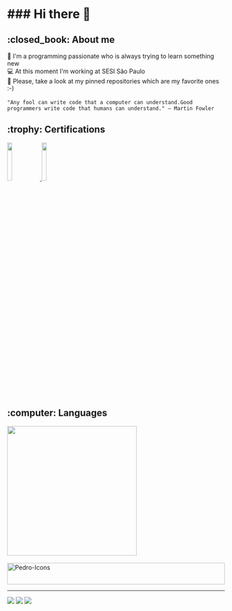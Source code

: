 <div>
<h1>### Hi there 👋</h1>
<h2>:closed_book: About me</h2>
 🔭 I'm a programming passionate who is always trying to learn something new 
  <br />
 💻 At this moment I'm working at SESI São Paulo 
 <br /> 
  🖤 Please, take a look at my pinned repositories which are my favorite ones :-) 
  <br /><br />
    <code>"Any fool can write code that a computer can understand.Good programmers write code that humans can understand." ― Martin Fowler</code>
</div>

<div>
  <h2>:trophy: Certifications</h2>
  
  <a href="https://learn.microsoft.com/pt-br/users/pedrotorini-4594/credentials/e0b0c6a828f518c3?ref=https%3A%2F%2Fwww.linkedin.com%2F" target="blank">
    <img width="15%" height="15%"  src="https://images.credly.com/size/340x340/images/4136ced8-75d5-4afb-8677-40b6236e2672/azure-ai-fundamentals-600x600.png"/>
  </a>

 <a href="https://www.credly.com/badges/4df11690-0f90-46e7-ade7-3e2432bf9e46/linked_in_profile" target="blank">
    <img width="15%" height="15%"  src="https://images.credly.com/size/340x340/images/00634f82-b07f-4bbd-a6bb-53de397fc3a6/image.png"/>
  </a>
</div>

<div>
 <h2>:computer: Languages</h2>
  <a href="https://github.com/PTorini1">
  <img width="300px" src="https://github-readme-stats.vercel.app/api/top-langs/?username=PTorini1&layout=compact&langs_count=7&theme=dracula"/>
</div>

<div style="display: inline_block"><br>
  <img align="center" alt="Pedro-Icons" height="50" width="100%" src="https://skillicons.dev/icons?i=html,css,scss,php,jquery,java,js,py,dart,flutter,mysql,git,bootstrap,cs,docker">  
</div>

<hr />

<a href="mailto:pedrotorini123@gmail.com"><img src="https://img.shields.io/badge/Gmail-D14836?style=for-the-badge&logo=gmail&logoColor=white" target="_blank"></a>
<a href="mailto:phstorini@outlook.com"><img src="https://img.shields.io/badge/Microsoft_Outlook-0078D4?style=for-the-badge&logo=microsoft-outlook&logoColor=white" target="_blank"></a>
<a href="https://www.linkedin.com/in/pedro-torini-8a694b228"><img src="https://img.shields.io/badge/LinkedIn-0077B5?style=for-the-badge&logo=linkedin&logoColor=white" target="_blank"></a>
